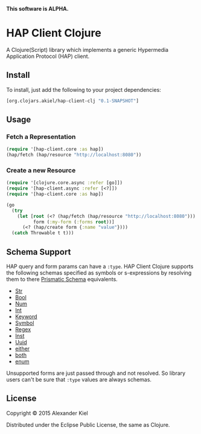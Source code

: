 __This software is ALPHA.__

# HAP Client Clojure

A Clojure(Script) library which implements a generic Hypermedia Application 
Protocol (HAP) client.

## Install

To install, just add the following to your project dependencies:

```clojure
[org.clojars.akiel/hap-client-clj "0.1-SNAPSHOT"]
```

## Usage

### Fetch a Representation

```clojure
(require '[hap-client.core :as hap])
(hap/fetch (hap/resource "http://localhost:8080"))
```

### Create a new Resource

```clojure
(require '[clojure.core.async :refer [go]])
(require '[hap-client.async :refer [<?]])
(require '[hap-client.core :as hap])

(go
  (try
    (let [root (<? (hap/fetch (hap/resource "http://localhost:8080")))
          form (:my-form (:forms root))]
      (<? (hap/create form {:name "value"})))
  (catch Throwable t t)))
```

## Schema Support

HAP query and form params can have a `:type`. HAP Client Clojure supports the
following schemas specified as symbols or s-expressions by resolving them to
there [Prismatic Schema][1] equivalents.

 * [Str](http://prismatic.github.io/schema/schema.core.html#var-Str)
 * [Bool](http://prismatic.github.io/schema/schema.core.html#var-Bool)
 * [Num](http://prismatic.github.io/schema/schema.core.html#var-Num)
 * [Int](http://prismatic.github.io/schema/schema.core.html#var-Int)
 * [Keyword](http://prismatic.github.io/schema/schema.core.html#var-Keyword)
 * [Symbol](http://prismatic.github.io/schema/schema.core.html#var-Symbol)
 * [Regex](http://prismatic.github.io/schema/schema.core.html#var-Regex)
 * [Inst](http://prismatic.github.io/schema/schema.core.html#var-Inst)
 * [Uuid](http://prismatic.github.io/schema/schema.core.html#var-Uuid)
 * [either](http://prismatic.github.io/schema/schema.core.html#var-either) 
 * [both](http://prismatic.github.io/schema/schema.core.html#var-both) 
 * [enum](http://prismatic.github.io/schema/schema.core.html#var-enum) 

Unsupported forms are just passed through and not resolved. So library users
can't be sure that `:type` values are always schemas.

## License

Copyright © 2015 Alexander Kiel

Distributed under the Eclipse Public License, the same as Clojure.

[1]: <https://github.com/Prismatic/schema>
